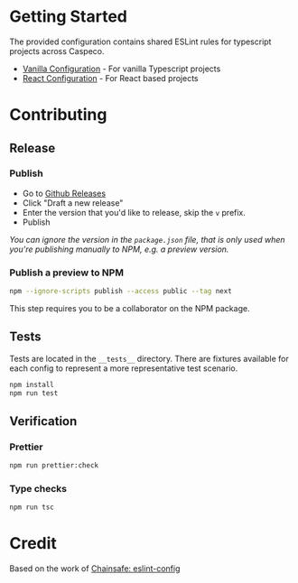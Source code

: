 # Getting Started

The provided configuration contains shared ESLint rules for typescript projects across Caspeco.

- [Vanilla Configuration](/configs/vanilla.md) - For vanilla Typescript projects
- [React Configuration](/configs/react.md) - For React based projects

# Contributing

## Release

### Publish

- Go to [Github Releases](https://github.com/Caspeco/eslint-config/releases)
- Click "Draft a new release"
- Enter the version that you'd like to release, skip the `v` prefix.
- Publish

_You can ignore the version in the `package.json` file, that is only used when you're publishing manually to NPM, e.g. a preview version._

### Publish a preview to NPM

```bash
npm --ignore-scripts publish --access public --tag next
```

This step requires you to be a collaborator on the NPM package.

## Tests

Tests are located in the `__tests__` directory. There are fixtures available for each config to represent a more representative test scenario.

```bash
npm install
npm run test
```

## Verification

### Prettier

```bash
npm run prettier:check
```

### Type checks

```bash
npm run tsc
```

# Credit

Based on the work of [Chainsafe: eslint-config](https://github.com/ChainSafe/eslint-config)
